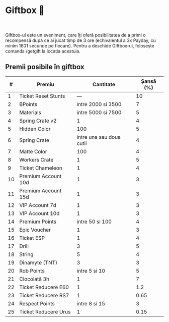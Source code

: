 # Giftbox 🎁
<br><br>
Giftbox-ul este un eveniment, care îți oferă posibilitatea de a primi o recompensă după ce ai jucat timp de 3 ore (echivalentul a 3x Payday, cu minim 1801 secunde pe fiecare).
Pentru a deschide Giftbox-ul, folosește comanda /getgift la locația acestuia.


## Premii posibile în giftbox

| #   | Premiu                   | Cantitate                         | Șansă (%) |
|-----|--------------------------|-----------------------------------|-----------|
| 1   | Ticket Reset Stunts      | —                                 | 10        |
| 2   | BPoints                  | intre 2000 si 3500                | 7         |
| 3   | Materials                | intre 5000 si 7500                | 5         |
| 4   | Spring Crate v2          | 1                                 | 4         |
| 5   | Hidden Color             | 100                               | 5         |
| 6   | Spring Crate             | intre una sau doua cutii          | 4         |
| 7   | Matte Color              | 100                               | 4         |
| 8   | Workers Crate            | 1                                 | 5         |
| 9   | Ticket Chameleon         | 1                     | 4         |
| 10  | Premium Account 10d      | 1                                 | 3         |
| 11  | Premium Account 15d      | 1                                 | 3         |
| 12  | VIP Account 7d           | 1                                 | 3         |
| 13  | VIP Account 10d          | 1                                 | 3         |
| 14  | Premium Points           | intre 50 si 100                   | 4         |
| 15  | Epic Voucher             | 1                                 | 3         |
| 16  | Ticket ESP               | 1                                 | 4         |
| 17  | Drill                    | 3                                 | 5         |
| 18  | String                   | 5                                 | 4         |
| 19  | Dinamyte (TNT)           | 3                                 | 3         |
| 20  | Rob Points               | intre 5 si 10                     | 5         |
| 21  | Ciocolată 3h             | 1                                 | 7         |
| 22  | Ticket Reducere E60      | 1                                 | 1.2       |
| 23  | Ticket Reducere RS7      | 1                                 | 0.65      |
| 24  | Respect Points           | intre 8 si 15                     | 3         |
| 25  | Ticket Reducere Urus     | 1                                 | 0.15      |



